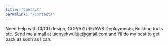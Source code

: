 ```yaml
---
title: "Contact"
permalink: "/Contact/"
---
```


Need help with CI/CD design, GCP/AZURE/AWS Deployments, Building tools etc. Send me a mail at uionyekwuluje@gmail.com and I'll do my best
to get back as soon as I can. 
